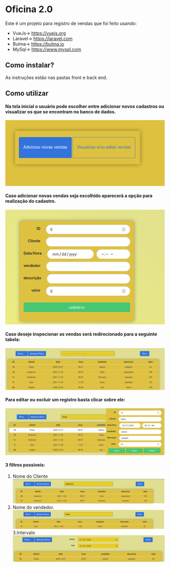 # Oficina 2.0
Este é um projeto para registro de vendas que foi feito usando:
- VueJs-> https://vuejs.org
- Laravel-> https://laravel.com
- Bulma-> https://bulma.io
- MySql-> https://www.mysql.com

## Como instalar? 
As instruções estão nas pastas front e back end.


## Como utilizar
#### Na tela inicial o usuário pode escolher entre adicionar novos cadastros ou visualizar os que se encontram no banco de dados.
![Tela inicial](https://github.com/daviporto/oficina-2.0/blob/Master/prints/home.png?raw=true)

#### Caso adicionar novas vendas seja escolhido aparecerá a opção para realização do cadastro.
![Cadastro](https://github.com/daviporto/oficina-2.0/blob/Master/prints/cadastrar.png?raw=true)

#### Caso deseje inspecionar as vendas será redirecionado para a seguinte tabela:
![Tabela](https://github.com/daviporto/oficina-2.0/blob/Master/prints/tabela.png?raw=true)

#### Para editar ou excluir um registro basta clicar sobre ele: 
![editar ](https://github.com/daviporto/oficina-2.0/blob/Master/prints/edicao.png?raw=true "editar ")

#### 3 filtros possiveis: 
1. Nome do Cliente
![NomeClienteFIltro](https://github.com/daviporto/oficina-2.0/blob/Master/prints/filtroCliente.png?raw=true "NomeClienteFIltro")
2. Nome do vendedor.
![NNome do vendedor filtro ](https://github.com/daviporto/oficina-2.0/blob/Master/prints/filtroVendedor.png?raw=true "NNome do vendedor filtro ")
3.Intervalo 
![FIltro Intervalo](https://github.com/daviporto/oficina-2.0/blob/Master/prints/filtroIntervalo.png?raw=true "FIltro Intervalo")

